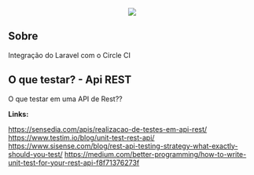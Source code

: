 <p align="center"><img src="https://laravel.com/assets/img/components/logo-laravel.svg"></p>

## Sobre

Integração do Laravel com o Circle CI

## O que testar? - Api REST

O que testar em uma API de Rest??

**Links:**

https://sensedia.com/apis/realizacao-de-testes-em-api-rest/
https://www.testim.io/blog/unit-test-rest-api/
https://www.sisense.com/blog/rest-api-testing-strategy-what-exactly-should-you-test/
https://medium.com/better-programming/how-to-write-unit-test-for-your-rest-api-f8f71376273f
